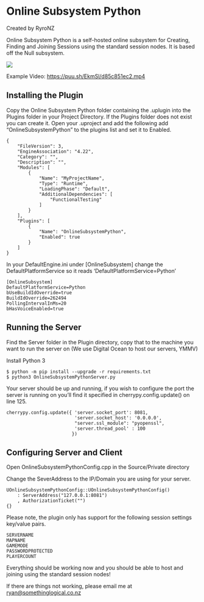 # Online Subsystem Python
Created by RyroNZ

Online Subsystem Python is a self-hosted online subsystem for Creating, Finding and Joining Sessions using the standard session nodes. 
It is based off the Null subsystem.

![](https://puu.sh/El2ZS/e3abeb7e11.png)

Example Video: https://puu.sh/EkmSl/d85c851ec2.mp4

## Installing the Plugin

Copy the Online Subsystem Python folder containing the .uplugin into the Plugins folder in your Project Directory.
If the Plugins folder does not exist you can create it.
Open your .uproject and add the following add “OnlineSubsystemPython” to the plugins list and set it to Enabled.
```
{
    "FileVersion": 3,
    "EngineAssociation": "4.22",
    "Category": "",
    "Description": "",
    "Modules": [
        {
            "Name": "MyProjectName",
            "Type": "Runtime",
            "LoadingPhase": "Default",
            "AdditionalDependencies": [
                "FunctionalTesting"
            ]
        }
    ],
    "Plugins": [
        {
            "Name": "OnlineSubsystemPython",
            "Enabled": true
        }
    ]
}
```
In your DefaultEngine.ini under [OnlineSubsystem] change the DefaultPlatformService so it reads
‘DefaultPlatformService=Python’
```
[OnlineSubsystem]
DefaultPlatformService=Python
bUseBuildIdOverride=true
BuildIdOverride=262494
PollingIntervalInMs=20
bHasVoiceEnabled=true
```

## Running the Server

Find the Server folder in the Plugin directory, copy that to the machine you want to run the server on
(We use Digital Ocean to host our servers, YMMV)


Install Python 3
```
$ python -m pip install --upgrade -r requirements.txt
$ python3 OnlineSubsystemPythonServer.py
```
Your server should be up and running, if you wish to configure the port the server is running on you’ll find it
specified in cherrypy.config.update() on line 125.
```
cherrypy.config.update({ 'server.socket_port': 8081,
                         'server.socket_host': '0.0.0.0',
                         "server.ssl_module": "pyopenssl",
                         'server.thread_pool' : 100
                        })
```

## Configuring Server and Client


Open OnlineSubsystemPythonConfig.cpp in the Source/Private directory

Change the SeverAddress to the IP/Domain you are using for your server.
```
UOnlineSubsystemPythonConfig::UOnlineSubsystemPythonConfig()
    : ServerAddress("127.0.0.1:8081")
    , AuthorizationTicket("")
{}
```

Please note, the plugin only has support for the following session settings key/value pairs.
```
SERVERNAME
MAPNAME
GAMEMODE
PASSWORDPROTECTED
PLAYERCOUNT
```

Everything should be working now and you should be able to host and joining using the standard session nodes!

If there are things not working, please email me at ryan@somethinglogical.co.nz